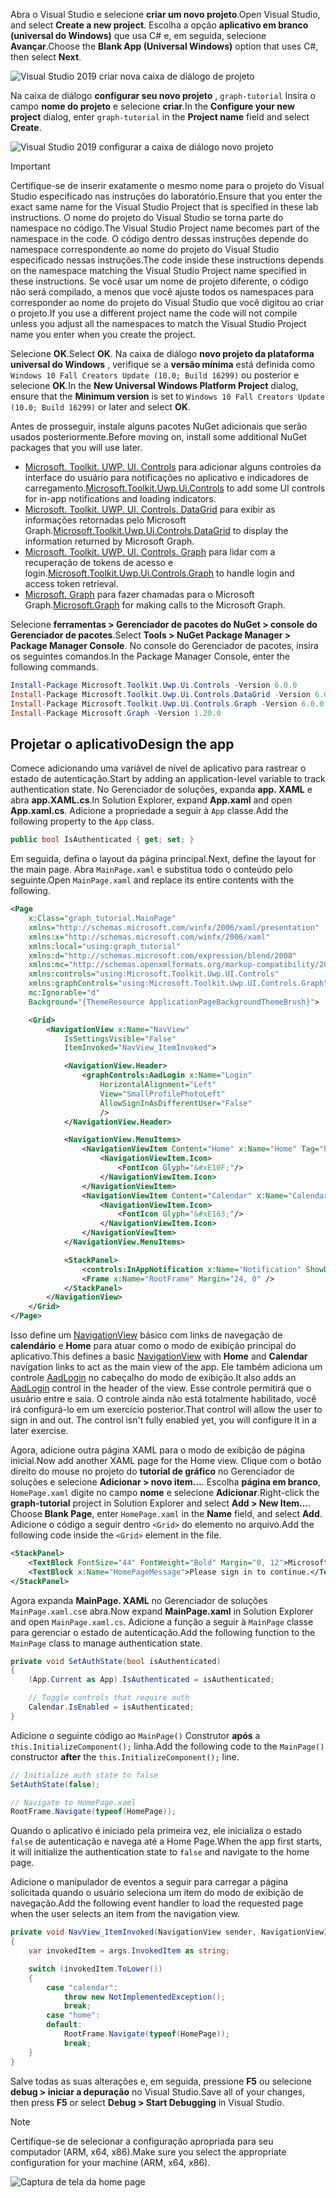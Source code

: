 <!-- markdownlint-disable MD002 MD041 -->

<span data-ttu-id="eeebb-101">Abra o Visual Studio e selecione **criar um novo projeto**.</span><span class="sxs-lookup"><span data-stu-id="eeebb-101">Open Visual Studio, and select **Create a new project**.</span></span> <span data-ttu-id="eeebb-102">Escolha a opção **aplicativo em branco (universal do Windows)** que usa C# e, em seguida, selecione **Avançar**.</span><span class="sxs-lookup"><span data-stu-id="eeebb-102">Choose the **Blank App (Universal Windows)** option that uses C#, then select **Next**.</span></span>

![Visual Studio 2019 criar nova caixa de diálogo de projeto](./images/vs-create-new-project.png)

<span data-ttu-id="eeebb-104">Na caixa de diálogo **configurar seu novo projeto** , `graph-tutorial` Insira o campo **nome do projeto** e selecione **criar**.</span><span class="sxs-lookup"><span data-stu-id="eeebb-104">In the **Configure your new project** dialog, enter `graph-tutorial` in the **Project name** field and select **Create**.</span></span>

![Visual Studio 2019 configurar a caixa de diálogo novo projeto](./images/vs-configure-new-project.png)

> [!IMPORTANT]
> <span data-ttu-id="eeebb-106">Certifique-se de inserir exatamente o mesmo nome para o projeto do Visual Studio especificado nas instruções do laboratório.</span><span class="sxs-lookup"><span data-stu-id="eeebb-106">Ensure that you enter the exact same name for the Visual Studio Project that is specified in these lab instructions.</span></span> <span data-ttu-id="eeebb-107">O nome do projeto do Visual Studio se torna parte do namespace no código.</span><span class="sxs-lookup"><span data-stu-id="eeebb-107">The Visual Studio Project name becomes part of the namespace in the code.</span></span> <span data-ttu-id="eeebb-108">O código dentro dessas instruções depende do namespace correspondente ao nome do projeto do Visual Studio especificado nessas instruções.</span><span class="sxs-lookup"><span data-stu-id="eeebb-108">The code inside these instructions depends on the namespace matching the Visual Studio Project name specified in these instructions.</span></span> <span data-ttu-id="eeebb-109">Se você usar um nome de projeto diferente, o código não será compilado, a menos que você ajuste todos os namespaces para corresponder ao nome do projeto do Visual Studio que você digitou ao criar o projeto.</span><span class="sxs-lookup"><span data-stu-id="eeebb-109">If you use a different project name the code will not compile unless you adjust all the namespaces to match the Visual Studio Project name you enter when you create the project.</span></span>

<span data-ttu-id="eeebb-110">Selecione **OK**.</span><span class="sxs-lookup"><span data-stu-id="eeebb-110">Select **OK**.</span></span> <span data-ttu-id="eeebb-111">Na caixa de diálogo **novo projeto da plataforma universal do Windows** , verifique se a **versão mínima** está definida como `Windows 10 Fall Creators Update (10.0; Build 16299)` ou posterior e selecione **OK**.</span><span class="sxs-lookup"><span data-stu-id="eeebb-111">In the **New Universal Windows Platform Project** dialog, ensure that the **Minimum version** is set to `Windows 10 Fall Creators Update (10.0; Build 16299)` or later and select **OK**.</span></span>

<span data-ttu-id="eeebb-112">Antes de prosseguir, instale alguns pacotes NuGet adicionais que serão usados posteriormente.</span><span class="sxs-lookup"><span data-stu-id="eeebb-112">Before moving on, install some additional NuGet packages that you will use later.</span></span>

- <span data-ttu-id="eeebb-113">[Microsoft. Toolkit. UWP. UI. Controls](https://www.nuget.org/packages/Microsoft.Toolkit.Uwp.Ui.Controls/) para adicionar alguns controles da interface do usuário para notificações no aplicativo e indicadores de carregamento.</span><span class="sxs-lookup"><span data-stu-id="eeebb-113">[Microsoft.Toolkit.Uwp.Ui.Controls](https://www.nuget.org/packages/Microsoft.Toolkit.Uwp.Ui.Controls/) to add some UI controls for in-app notifications and loading indicators.</span></span>
- <span data-ttu-id="eeebb-114">[Microsoft. Toolkit. UWP. UI. Controls. DataGrid](https://www.nuget.org/packages/Microsoft.Toolkit.Uwp.Ui.Controls.DataGrid/) para exibir as informações retornadas pelo Microsoft Graph.</span><span class="sxs-lookup"><span data-stu-id="eeebb-114">[Microsoft.Toolkit.Uwp.Ui.Controls.DataGrid](https://www.nuget.org/packages/Microsoft.Toolkit.Uwp.Ui.Controls.DataGrid/) to display the information returned by Microsoft Graph.</span></span>
- <span data-ttu-id="eeebb-115">[Microsoft. Toolkit. UWP. UI. Controls. Graph](https://www.nuget.org/packages/Microsoft.Toolkit.Uwp.Ui.Controls.Graph/) para lidar com a recuperação de tokens de acesso e login.</span><span class="sxs-lookup"><span data-stu-id="eeebb-115">[Microsoft.Toolkit.Uwp.Ui.Controls.Graph](https://www.nuget.org/packages/Microsoft.Toolkit.Uwp.Ui.Controls.Graph/) to handle login and access token retrieval.</span></span>
- <span data-ttu-id="eeebb-116">[Microsoft. Graph](https://www.nuget.org/packages/Microsoft.Graph/) para fazer chamadas para o Microsoft Graph.</span><span class="sxs-lookup"><span data-stu-id="eeebb-116">[Microsoft.Graph](https://www.nuget.org/packages/Microsoft.Graph/) for making calls to the Microsoft Graph.</span></span>

<span data-ttu-id="eeebb-117">Selecione **ferramentas > Gerenciador de pacotes do NuGet > console do Gerenciador de pacotes**.</span><span class="sxs-lookup"><span data-stu-id="eeebb-117">Select **Tools > NuGet Package Manager > Package Manager Console**.</span></span> <span data-ttu-id="eeebb-118">No console do Gerenciador de pacotes, insira os seguintes comandos.</span><span class="sxs-lookup"><span data-stu-id="eeebb-118">In the Package Manager Console, enter the following commands.</span></span>

```Powershell
Install-Package Microsoft.Toolkit.Uwp.Ui.Controls -Version 6.0.0
Install-Package Microsoft.Toolkit.Uwp.Ui.Controls.DataGrid -Version 6.0.0
Install-Package Microsoft.Toolkit.Uwp.Ui.Controls.Graph -Version 6.0.0
Install-Package Microsoft.Graph -Version 1.20.0
```

## <a name="design-the-app"></a><span data-ttu-id="eeebb-119">Projetar o aplicativo</span><span class="sxs-lookup"><span data-stu-id="eeebb-119">Design the app</span></span>

<span data-ttu-id="eeebb-120">Comece adicionando uma variável de nível de aplicativo para rastrear o estado de autenticação.</span><span class="sxs-lookup"><span data-stu-id="eeebb-120">Start by adding an application-level variable to track authentication state.</span></span> <span data-ttu-id="eeebb-121">No Gerenciador de soluções, expanda **app. XAML** e abra **app.XAML.cs**.</span><span class="sxs-lookup"><span data-stu-id="eeebb-121">In Solution Explorer, expand **App.xaml** and open **App.xaml.cs**.</span></span> <span data-ttu-id="eeebb-122">Adicione a propriedade a seguir à `App` classe.</span><span class="sxs-lookup"><span data-stu-id="eeebb-122">Add the following property to the `App` class.</span></span>

```cs
public bool IsAuthenticated { get; set; }
```

<span data-ttu-id="eeebb-123">Em seguida, defina o layout da página principal.</span><span class="sxs-lookup"><span data-stu-id="eeebb-123">Next, define the layout for the main page.</span></span> <span data-ttu-id="eeebb-124">Abra `MainPage.xaml` e substitua todo o conteúdo pelo seguinte.</span><span class="sxs-lookup"><span data-stu-id="eeebb-124">Open `MainPage.xaml` and replace its entire contents with the following.</span></span>

```xml
<Page
    x:Class="graph_tutorial.MainPage"
    xmlns="http://schemas.microsoft.com/winfx/2006/xaml/presentation"
    xmlns:x="http://schemas.microsoft.com/winfx/2006/xaml"
    xmlns:local="using:graph_tutorial"
    xmlns:d="http://schemas.microsoft.com/expression/blend/2008"
    xmlns:mc="http://schemas.openxmlformats.org/markup-compatibility/2006"
    xmlns:controls="using:Microsoft.Toolkit.Uwp.UI.Controls"
    xmlns:graphControls="using:Microsoft.Toolkit.Uwp.UI.Controls.Graph"
    mc:Ignorable="d"
    Background="{ThemeResource ApplicationPageBackgroundThemeBrush}">

    <Grid>
        <NavigationView x:Name="NavView"
            IsSettingsVisible="False"
            ItemInvoked="NavView_ItemInvoked">

            <NavigationView.Header>
                <graphControls:AadLogin x:Name="Login"
                    HorizontalAlignment="Left"
                    View="SmallProfilePhotoLeft"
                    AllowSignInAsDifferentUser="False"
                    />
            </NavigationView.Header>

            <NavigationView.MenuItems>
                <NavigationViewItem Content="Home" x:Name="Home" Tag="home">
                    <NavigationViewItem.Icon>
                        <FontIcon Glyph="&#xE10F;"/>
                    </NavigationViewItem.Icon>
                </NavigationViewItem>
                <NavigationViewItem Content="Calendar" x:Name="Calendar" Tag="calendar">
                    <NavigationViewItem.Icon>
                        <FontIcon Glyph="&#xE163;"/>
                    </NavigationViewItem.Icon>
                </NavigationViewItem>
            </NavigationView.MenuItems>

            <StackPanel>
                <controls:InAppNotification x:Name="Notification" ShowDismissButton="true" />
                <Frame x:Name="RootFrame" Margin="24, 0" />
            </StackPanel>
        </NavigationView>
    </Grid>
</Page>
```

<span data-ttu-id="eeebb-125">Isso define um [NavigationView](https://docs.microsoft.com/uwp/api/windows.ui.xaml.controls.navigationview) básico com links de navegação de **calendário** e **Home** para atuar como o modo de exibição principal do aplicativo.</span><span class="sxs-lookup"><span data-stu-id="eeebb-125">This defines a basic [NavigationView](https://docs.microsoft.com/uwp/api/windows.ui.xaml.controls.navigationview) with **Home** and **Calendar** navigation links to act as the main view of the app.</span></span> <span data-ttu-id="eeebb-126">Ele também adiciona um controle [AadLogin](https://docs.microsoft.com/dotnet/api/microsoft.toolkit.uwp.ui.controls.graph.aadlogin?view=win-comm-toolkit-dotnet-stable) no cabeçalho do modo de exibição.</span><span class="sxs-lookup"><span data-stu-id="eeebb-126">It also adds an [AadLogin](https://docs.microsoft.com/dotnet/api/microsoft.toolkit.uwp.ui.controls.graph.aadlogin?view=win-comm-toolkit-dotnet-stable) control in the header of the view.</span></span> <span data-ttu-id="eeebb-127">Esse controle permitirá que o usuário entre e saia. O controle ainda não está totalmente habilitado, você irá configurá-lo em um exercício posterior.</span><span class="sxs-lookup"><span data-stu-id="eeebb-127">That control will allow the user to sign in and out. The control isn't fully enabled yet, you will configure it in a later exercise.</span></span>

<span data-ttu-id="eeebb-128">Agora, adicione outra página XAML para o modo de exibição de página inicial.</span><span class="sxs-lookup"><span data-stu-id="eeebb-128">Now add another XAML page for the Home view.</span></span> <span data-ttu-id="eeebb-129">Clique com o botão direito do mouse no projeto do **tutorial de gráfico** no Gerenciador de soluções e selecione **Adicionar > novo item...**. Escolha **página em branco**, `HomePage.xaml` digite no campo **nome** e selecione **Adicionar**.</span><span class="sxs-lookup"><span data-stu-id="eeebb-129">Right-click the **graph-tutorial** project in Solution Explorer and select **Add > New Item...**. Choose **Blank Page**, enter `HomePage.xaml` in the **Name** field, and select **Add**.</span></span> <span data-ttu-id="eeebb-130">Adicione o código a seguir dentro `<Grid>` do elemento no arquivo.</span><span class="sxs-lookup"><span data-stu-id="eeebb-130">Add the following code inside the `<Grid>` element in the file.</span></span>

```xml
<StackPanel>
    <TextBlock FontSize="44" FontWeight="Bold" Margin="0, 12">Microsoft Graph UWP Tutorial</TextBlock>
    <TextBlock x:Name="HomePageMessage">Please sign in to continue.</TextBlock>
</StackPanel>
```

<span data-ttu-id="eeebb-131">Agora expanda **MainPage. XAML** no Gerenciador de soluções `MainPage.xaml.cs`e abra.</span><span class="sxs-lookup"><span data-stu-id="eeebb-131">Now expand **MainPage.xaml** in Solution Explorer and open `MainPage.xaml.cs`.</span></span> <span data-ttu-id="eeebb-132">Adicione a função a seguir à `MainPage` classe para gerenciar o estado de autenticação.</span><span class="sxs-lookup"><span data-stu-id="eeebb-132">Add the following function to the `MainPage` class to manage authentication state.</span></span>

```cs
private void SetAuthState(bool isAuthenticated)
{
    (App.Current as App).IsAuthenticated = isAuthenticated;

    // Toggle controls that require auth
    Calendar.IsEnabled = isAuthenticated;
}
```

<span data-ttu-id="eeebb-133">Adicione o seguinte código ao `MainPage()` Construtor **após** a `this.InitializeComponent();` linha.</span><span class="sxs-lookup"><span data-stu-id="eeebb-133">Add the following code to the `MainPage()` constructor **after** the `this.InitializeComponent();` line.</span></span>

```cs
// Initialize auth state to false
SetAuthState(false);

// Navigate to HomePage.xaml
RootFrame.Navigate(typeof(HomePage));
```

<span data-ttu-id="eeebb-134">Quando o aplicativo é iniciado pela primeira vez, ele inicializa o estado `false` de autenticação e navega até a Home Page.</span><span class="sxs-lookup"><span data-stu-id="eeebb-134">When the app first starts, it will initialize the authentication state to `false` and navigate to the home page.</span></span>

<span data-ttu-id="eeebb-135">Adicione o manipulador de eventos a seguir para carregar a página solicitada quando o usuário seleciona um item do modo de exibição de navegação.</span><span class="sxs-lookup"><span data-stu-id="eeebb-135">Add the following event handler to load the requested page when the user selects an item from the navigation view.</span></span>

```cs
private void NavView_ItemInvoked(NavigationView sender, NavigationViewItemInvokedEventArgs args)
{
    var invokedItem = args.InvokedItem as string;

    switch (invokedItem.ToLower())
    {
        case "calendar":
            throw new NotImplementedException();
            break;
        case "home":
        default:
            RootFrame.Navigate(typeof(HomePage));
            break;
    }
}
```

<span data-ttu-id="eeebb-136">Salve todas as suas alterações e, em seguida, pressione **F5** ou selecione **debug > iniciar a depuração** no Visual Studio.</span><span class="sxs-lookup"><span data-stu-id="eeebb-136">Save all of your changes, then press **F5** or select **Debug > Start Debugging** in Visual Studio.</span></span>

> [!NOTE]
> <span data-ttu-id="eeebb-137">Certifique-se de selecionar a configuração apropriada para seu computador (ARM, x64, x86).</span><span class="sxs-lookup"><span data-stu-id="eeebb-137">Make sure you select the appropriate configuration for your machine (ARM, x64, x86).</span></span>

![Captura de tela da home page](./images/create-app-01.png)
